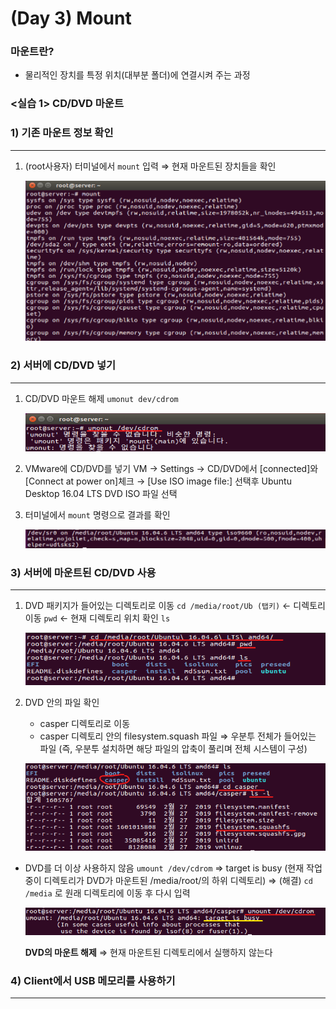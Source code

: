 # (Day 3) Mount

### 마운트란?

- 물리적인 장치를 특정 위치(대부분 폴더)에 연결시켜 주는 과정

### <실습 1> CD/DVD 마운트

### 1) 기존 마운트 정보 확인

---

1. (root사용자) 터미널에서 `mount` 입력 ⇒ 현재 마운트된 장치들을 확인

    ![Day%203%20Mount/Untitled.png](images/Day%203%20Mount/Untitled.png)

### 2) 서버에 CD/DVD 넣기

---

1. CD/DVD 마운트 해제  `umonut dev/cdrom`

    ![Day%203%20Mount/Untitled%201.png](images/Day%203%20Mount/Untitled%201.png)

2. VMware에 CD/DVD를 넣기
VM → Settings → CD/DVD에서 [connected]와 [Connect at power on]체크 → [Use ISO image file:] 선택후 Ubuntu Desktop 16.04 LTS DVD ISO 파일 선택
3. 터미널에서 `mount` 명령으로 결과를 확인

    ![Day%203%20Mount/Untitled%202.png](images/Day%203%20Mount/Untitled%202.png)

### 3) 서버에 마운트된 CD/DVD 사용

---

1. DVD 패키지가 들어있는 디렉토리로 이동
`cd /media/root/Ub (탭키)`  ← 디렉토리 이동
`pwd`                                    ← 현재 디렉토리 위치 확인
`ls`

    ![Day%203%20Mount/Untitled%203.png](images/Day%203%20Mount/Untitled%203.png)

2. DVD 안의 파일 확인
    - casper 디렉토리로 이동
    - casper 디렉토리 안의 filesystem.squash 파일 ⇒ 우분투 전체가 들어있는 파일 (즉, 우분투 설치하면 해당 파일의 압축이 풀리며 전체 시스템이 구성)

    ![Day%203%20Mount/Untitled%204.png](images/Day%203%20Mount/Untitled%204.png)

- DVD를 더 이상 사용하지 않음 `umount /dev/cdrom`
⇒ target is busy (현재 작업 중이 디렉토리가 DVD가 마운트된 /media/root/의 하위 디렉토리)
⇒ (해결) `cd /media` 로 원래 디렉토리에 이동 후 다시 입력

    ![Day%203%20Mount/Untitled%205.png](images/Day%203%20Mount/Untitled%205.png)

    **DVD의 마운트 해제**
    ⇒ 현재 마운트된 디렉토리에서 실행하지 않는다

### 4) Client에서 USB 메모리를 사용하기

---